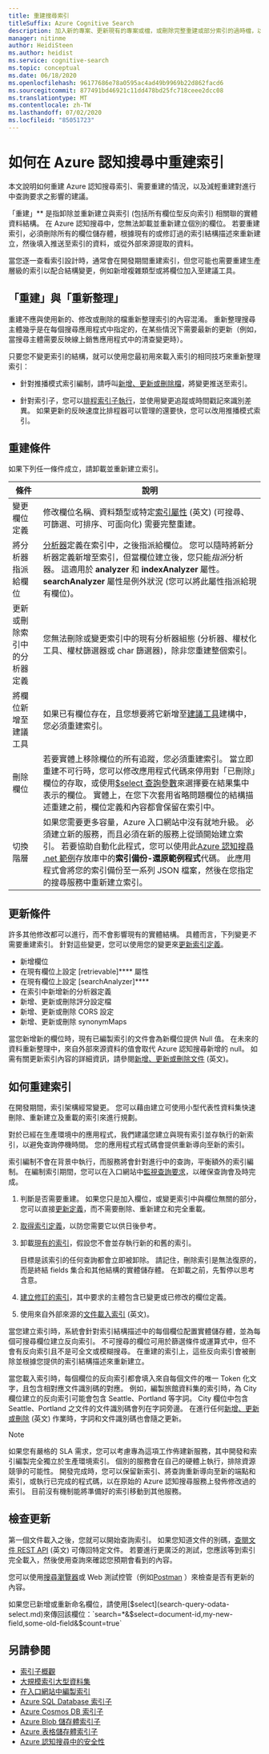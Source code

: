 ```yaml
---
title: 重建搜尋索引
titleSuffix: Azure Cognitive Search
description: 加入新的專案、更新現有的專案或檔，或刪除完整重建或部分索引的過時檔，以重新整理 Azure 認知搜尋索引。
manager: nitinme
author: HeidiSteen
ms.author: heidist
ms.service: cognitive-search
ms.topic: conceptual
ms.date: 06/18/2020
ms.openlocfilehash: 96177686e78a0595ac4ad49b9969b22d862facd6
ms.sourcegitcommit: 877491bd46921c11dd478bd25fc718ceee2dcc08
ms.translationtype: MT
ms.contentlocale: zh-TW
ms.lasthandoff: 07/02/2020
ms.locfileid: "85051723"
---
```

# <a name="how-to-rebuild-an-index-in-azure-cognitive-search"></a>如何在 Azure 認知搜尋中重建索引

本文說明如何重建 Azure 認知搜尋索引、需要重建的情況，以及減輕重建對進行中查詢要求之影響的建議。

「重建」** 是指卸除並重新建立與索引 (包括所有欄位型反向索引) 相關聯的實體資料結構。 在 Azure 認知搜尋中，您無法卸載並重新建立個別的欄位。 若要重建索引，必須刪除所有的欄位儲存體，根據現有的或修訂過的索引結構描述來重新建立，然後填入推送至索引的資料，或從外部來源提取的資料。 

當您逐一查看索引設計時，通常會在開發期間重建索引，但您可能也需要重建生產層級的索引以配合結構變更，例如新增複雜類型或將欄位加入至建議工具。

## <a name="rebuild-versus-refresh"></a>「重建」與「重新整理」

重建不應與使用新的、修改或刪除的檔重新整理索引的內容混淆。 重新整理搜尋主體幾乎是在每個搜尋應用程式中指定的，在某些情況下需要最新的更新（例如，當搜尋主體需要反映線上銷售應用程式中的清查變更時）。

只要您不變更索引的結構，就可以使用您最初用來載入索引的相同技巧來重新整理索引：

* 針對推播模式索引編制，請呼叫[新增、更新或刪除檔](https://docs.microsoft.com/rest/api/searchservice/addupdate-or-delete-documents)，將變更推送至索引。

* 針對索引子，您可以[排程索引子執行](search-howto-schedule-indexers.md)，並使用變更追蹤或時間戳記來識別差異。 如果更新的反映速度比排程器可以管理的還要快，您可以改用推播模式索引。

## <a name="rebuild-conditions"></a>重建條件

如果下列任一條件成立，請卸載並重新建立索引。 

| 條件 | 說明 |
|-----------|-------------|
| 變更欄位定義 | 修改欄位名稱、資料類型或特定[索引屬性](https://docs.microsoft.com/rest/api/searchservice/create-index) \(英文\) (可搜尋、可篩選、可排序、可面向化) 需要完整重建。 |
| 將分析器指派給欄位 | [分析器](search-analyzers.md)定義在索引中，之後指派給欄位。 您可以隨時將新分析器定義新增至索引，但當欄位建立後，您只能*指派*分析器。 這適用於 **analyzer** 和 **indexAnalyzer** 屬性。 **searchAnalyzer** 屬性是例外狀況 (您可以將此屬性指派給現有欄位)。 |
| 更新或刪除索引中的分析器定義 | 您無法刪除或變更索引中的現有分析器組態 (分析器、權杖化工具、權杖篩選器或 char 篩選器)，除非您重建整個索引。 |
| 將欄位新增至建議工具 | 如果已有欄位存在，且您想要將它新增至[建議工具](index-add-suggesters.md)建構中，您必須重建索引。 |
| 刪除欄位 | 若要實體上移除欄位的所有追蹤，您必須重建索引。 當立即重建不可行時，您可以修改應用程式代碼來停用對「已刪除」欄位的存取，或使用[$select 查詢參數](search-query-odata-select.md)來選擇要在結果集中表示的欄位。 實體上，在您下次套用省略問題欄位的結構描述重建之前，欄位定義和內容都會保留在索引中。 |
| 切換階層 | 如果您需要更多容量，Azure 入口網站中沒有就地升級。 必須建立新的服務，而且必須在新的服務上從頭開始建立索引。 若要協助自動化此程式，您可以使用此[Azure 認知搜尋 .net 範例](https://github.com/Azure-Samples/azure-search-dotnet-samples)存放庫中的**索引備份-還原範例程式**代碼。 此應用程式會將您的索引備份至一系列 JSON 檔案，然後在您指定的搜尋服務中重新建立索引。|

## <a name="update-conditions"></a>更新條件

許多其他修改都可以進行，而不會影響現有的實體結構。 具體而言，下列變更*不*需要重建索引。 針對這些變更，您可以使用您的變更來[更新索引定義](https://docs.microsoft.com/rest/api/searchservice/update-index)。

+ 新增欄位
+ 在現有欄位上設定 [retrievable]**** 屬性
+ 在現有欄位上設定 [searchAnalyzer]****
+ 在索引中新增新的分析器定義
+ 新增、更新或刪除評分設定檔
+ 新增、更新或刪除 CORS 設定
+ 新增、更新或刪除 synonymMaps

當您新增新的欄位時，現有已編製索引的文件會為新欄位提供 Null 值。 在未來的資料重新整理中，來自外部來源資料的值會取代 Azure 認知搜尋新增的 null。 如需有關更新索引內容的詳細資訊，請參閱[新增、更新或刪除文件](https://docs.microsoft.com/rest/api/searchservice/addupdate-or-delete-documents) \(英文\)。

## <a name="how-to-rebuild-an-index"></a>如何重建索引

在開發期間，索引架構經常變更。 您可以藉由建立可使用小型代表性資料集快速刪除、重新建立及重載的索引來進行規劃。

對於已經在生產環境中的應用程式，我們建議您建立與現有索引並存執行的新索引，以避免查詢停機時間。 您的應用程式程式碼會提供重新導向至新的索引。

索引編制不會在背景中執行，而服務將會針對進行中的查詢，平衡額外的索引編制。 在編制索引期間，您可以在入口網站中[監視查詢要求](search-monitor-queries.md)，以確保查詢會及時完成。

1. 判斷是否需要重建。 如果您只是加入欄位，或變更索引中與欄位無關的部分，您可以直接[更新定義](https://docs.microsoft.com/rest/api/searchservice/update-index)，而不需要刪除、重新建立和完全重載。

1. [取得索引定義](https://docs.microsoft.com/rest/api/searchservice/get-index)，以防您需要它以供日後參考。

1. 卸載[現有的索引](https://docs.microsoft.com/rest/api/searchservice/delete-index)，假設您不會並存執行新的和舊的索引。 

   目標是該索引的任何查詢都會立即被卸除。 請記住，刪除索引是無法復原的，而是終結 fields 集合和其他結構的實體儲存體。 在卸載之前，先暫停以思考含意。 

1. [建立修訂的索引](https://docs.microsoft.com/rest/api/searchservice/create-index)，其中要求的主體包含已變更或已修改的欄位定義。

1. 使用來自外部來源的[文件載入索引](https://docs.microsoft.com/rest/api/searchservice/addupdate-or-delete-documents) \(英文\)。

當您建立索引時，系統會針對索引結構描述中的每個欄位配置實體儲存體，並為每個可搜尋欄位建立反向索引。 不可搜尋的欄位可用於篩選條件或運算式中，但不會有反向索引且不是可全文或模糊搜尋。 在重建的索引上，這些反向索引會被刪除並根據您提供的索引結構描述來重新建立。

當您載入索引時，每個欄位的反向索引都會填入來自每個文件的唯一 Token 化文字，且包含相對應文件識別碼的對應。 例如，編製旅館資料集的索引時，為 City 欄位建立的反向索引可能會包含 Seattle、Portland 等字詞。 City 欄位中包含 Seattle、Portland 之文件的文件識別碼會列在字詞旁邊。 在進行任何[新增、更新或刪除](https://docs.microsoft.com/rest/api/searchservice/addupdate-or-delete-documents) \(英文\) 作業時，字詞和文件識別碼也會隨之更新。

> [!NOTE]
> 如果您有嚴格的 SLA 需求，您可以考慮專為這項工作佈建新服務，其中開發和索引編製完全獨立於生產環境索引。 個別的服務會在自己的硬體上執行，排除資源競爭的可能性。 開發完成時，您可以保留新索引、將查詢重新導向至新的端點和索引，或執行已完成的程式碼，以在原始的 Azure 認知搜尋服務上發佈修改過的索引。 目前沒有機制能將準備好的索引移動到其他服務。

## <a name="check-for-updates"></a>檢查更新

第一個文件載入之後，您就可以開始查詢索引。 如果您知道文件的別碼，[查閱文件 REST API](https://docs.microsoft.com/rest/api/searchservice/lookup-document) \(英文\) 可傳回特定文件。 若要進行更廣泛的測試，您應該等到索引完全載入，然後使用查詢來確認您預期會看到的內容。

您可以使用[搜尋瀏覽器](search-explorer.md)或 Web 測試控管（例如[Postman](search-get-started-postman.md) ）來檢查是否有更新的內容。

如果您已新增或重新命名欄位，請使用[$select](search-query-odata-select.md)來傳回該欄位：`search=*&$select=document-id,my-new-field,some-old-field&$count=true`

## <a name="see-also"></a>另請參閱

+ [索引子概觀](search-indexer-overview.md)
+ [大規模索引大型資料集](search-howto-large-index.md)
+ [在入口網站中編製索引](search-import-data-portal.md)
+ [Azure SQL Database 索引子](search-howto-connecting-azure-sql-database-to-azure-search-using-indexers.md)
+ [Azure Cosmos DB 索引子](search-howto-index-cosmosdb.md)
+ [Azure Blob 儲存體索引子](search-howto-indexing-azure-blob-storage.md)
+ [Azure 表格儲存體索引子](search-howto-indexing-azure-tables.md)
+ [Azure 認知搜尋中的安全性](search-security-overview.md)